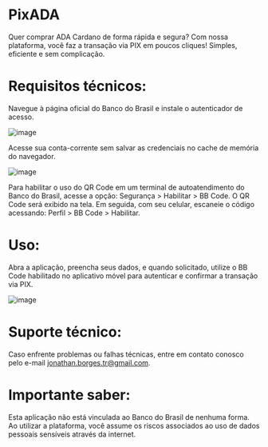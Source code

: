 # PixADA

Quer comprar ADA Cardano de forma rápida e segura? Com nossa plataforma, você faz a transação via PIX em poucos cliques! Simples, eficiente e sem complicação.

# Requisitos técnicos:

Navegue à página oficial do Banco do Brasil e instale o autenticador de acesso.

![image](https://github.com/user-attachments/assets/bb14c6ad-de19-49d2-924a-3605201deea2)

Acesse sua conta-corrente sem salvar as credenciais no cache de memória do navegador.

![image](https://github.com/user-attachments/assets/6c6bcb76-307b-4819-b608-bd303c5daced)

Para habilitar o uso do QR Code em um terminal de autoatendimento do Banco do Brasil, acesse a opção: Segurança > Habilitar > BB Code. O QR Code será exibido na tela. Em seguida, com seu celular, escaneie o código acessando: Perfil > BB Code > Habilitar.

# Uso:

Abra a aplicação, preencha seus dados, e quando solicitado, utilize o BB Code habilitado no aplicativo móvel para autenticar e confirmar a transação via PIX.

![image](https://github.com/user-attachments/assets/dc9d2db3-d0a9-4c3c-a570-f5090f4759f6)

# Suporte técnico:

Caso enfrente problemas ou falhas técnicas, entre em contato conosco pelo e-mail jonathan.borges.tr@gmail.com.

# Importante saber:

Esta aplicação não está vinculada ao Banco do Brasil de nenhuma forma. Ao utilizar a plataforma, você assume os riscos associados ao uso de dados pessoais sensíveis através da internet.
